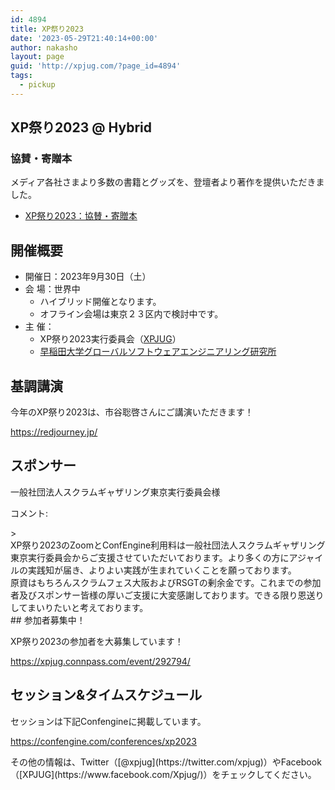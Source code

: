 ```yaml
---
id: 4894
title: XP祭り2023
date: '2023-05-29T21:40:14+00:00'
author: nakasho
layout: page
guid: 'http://xpjug.com/?page_id=4894'
tags:
  - pickup
---
```


## XP祭り2023 @ Hybrid

### 協賛・寄贈本

メディア各社さまより多数の書籍とグッズを、登壇者より著作を提供いただきました。

- [XP祭り2023：協賛・寄贈本](https://xpjug.com/2023-sponsor-presentation/)

## 開催概要

- 開催日：2023年9月30日（土）
- 会 場：世界中 
    - ハイブリッド開催となります。
    - オフライン会場は東京２３区内で検討中です。
- 主 催： 
    - XP祭り2023実行委員会（[XPJUG](http://xpjug.com/about/)）
    - [早稲田大学グローバルソフトウェアエンジニアリング研究所](https://www.waseda.jp/inst/gcs/institutes-2/globalsoftware/)

## 基調講演

今年のXP祭り2023は、市谷聡啓さんにご講演いただきます！

<https://redjourney.jp/>

## スポンサー

<span style="font-weight: 400;">一般社団法人スクラムギャザリング東京実行委員会様</span>

コメント:

<div class="kvgmc6g5 cxmmr5t8 oygrvhab hcukyx3x c1et5uql ii04i59q">> <div dir="auto">XP祭り2023のZoomとConfEngine利用料は一般社団法人スクラムギャザリング東京実行委員会からご支援させていただいております。より多くの方にアジャイルの実践知が届き、よりよい実践が生まれていくことを願っております。</div><div dir="auto">原資はもちろんスクラムフェス大阪およびRSGTの剰余金です。これまでの参加者及びスポンサー皆様の厚いご支援に大変感謝しております。できる限り恩送りしてまいりたいと考えております。</div>

<div dir="auto">## 参加者募集中！

XP祭り2023の参加者を大募集しています！

<https://xpjug.connpass.com/event/292794/>

## セッション&amp;タイムスケジュール

セッションは下記Confengineに掲載しています。

<https://confengine.com/conferences/xp2023>

</div></div>その他の情報は、Twitter（[@xpjug](https://twitter.com/xpjug)）やFacebook（[XPJUG](https://www.facebook.com/Xpjug/)）をチェックしてください。